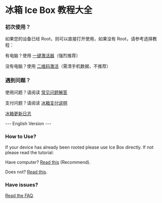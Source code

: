 <script src="/main.js?raw=true"></script>

# 冰箱 Ice Box 教程大全

### 初次使用？

如果您的设备已经 Root，则可以直接打开使用，如果没有 Root，请参考选择教程：

有电脑？使用 [一键激活器](https://iceboxdoc.catchingnow.com/一键激活工具)（强烈推荐）

没有电脑？使用 [二维码激活](http://iceboxdoc.catchingnow.com/免%20Root%20免电脑设置)（需清手机数据，不推荐）

### 遇到问题？

使用问题？请阅读 [常见问题解答](http://iceboxdoc.catchingnow.com/FAQ%20常见问题)

支付问题？请阅读 [冰箱支付说明](https://iceboxdoc.catchingnow.com/%E8%BD%AF%E4%BB%B6%E8%B4%AD%E4%B9%B0%E8%AF%B4%E6%98%8E)

[冰箱更新日志](./changelog.md)

 --- English Version ---

### How to Use?

If your device has already been rooted please use Ice Box directly. If not please read the tutorial:

Have computer? [Read this](http://iceboxdoc.catchingnow.com/Device%20Owner%20(Non%20Root)%20Setup) (Recommend).

Does not? [Read this](http://iceboxdoc.catchingnow.com/QR%20Code%20(Non%20Root)%20Setup).

### Have issues?
[Read the FAQ](http://iceboxdoc.catchingnow.com/FAQ).

